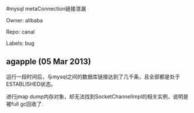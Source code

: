 #mysql metaConnection链接泄漏

Owner: alibaba

Repo: canal

Labels: bug 

## agapple (05 Mar 2013)

运行一段时间后，与mysql之间的数据库链接达到了几千条，且全部都是处于ESTABLISHED状态。

进行jmap dump内存对象，却无法找到SocketChannelImpl的相关实例，说明是被full gc回收了. 


